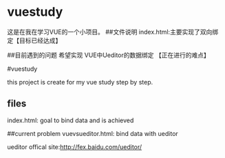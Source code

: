 # vuestudy

这是在我在学习VUE的一个小项目。
##文件说明
index.html:主要实现了双向绑定【目标已经达成】

##目前遇到的问题
希望实现 VUE中Ueditor的数据绑定 【正在进行的难点】


#vuestudy

this project is create for my vue study step by step.
## files
index.html: goal to bind data and is achieved

##current problem
vuevsueditor.html: bind data with ueditor 

ueditor offical site:http://fex.baidu.com/ueditor/
